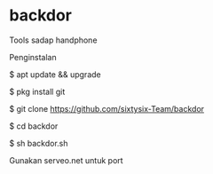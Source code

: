 # backdor

Tools sadap handphone

Penginstalan

$ apt update && upgrade

$ pkg install git

$ git clone https://github.com/sixtysix-Team/backdor

$ cd backdor

$ sh backdor.sh

Gunakan serveo.net untuk port
